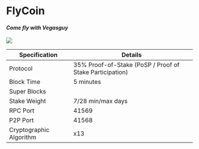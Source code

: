 <h1>FlyCoin</h1>
<h4><i>Come fly with Vegasguy</i></h4>
<img src="http://www.bitcoinlasvegas.net/files/flycoin-banner.jpg" />

| Specification  | Details |
| ------------- | ------------- |
| Protocol  | 35% Proof-of-Stake (PoSP / Proof of Stake Participation)  |
| Block Time  | 5 minutes |
| Super Blocks |
| Stake Weight | 7/28 min/max days |
| RPC Port  | 41569  |
| P2P Port | 41568 |
| Cryptographic Algorithm  | x13  |

